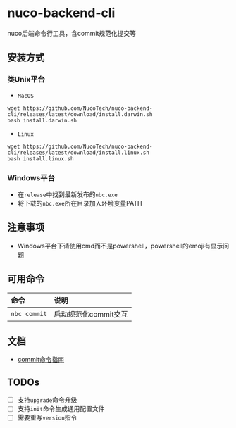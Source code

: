 # nuco-backend-cli

nuco后端命令行工具，含commit规范化提交等

## 安装方式

### 类Unix平台

- `MacOS`

```shell
wget https://github.com/NucoTech/nuco-backend-cli/releases/latest/download/install.darwin.sh
bash install.darwin.sh
```

- `Linux`

```shell
wget https://github.com/NucoTech/nuco-backend-cli/releases/latest/download/install.linux.sh
bash install.linux.sh
```

### Windows平台

- 在`release`中找到最新发布的`nbc.exe`
- 将下载的`nbc.exe`所在目录加入环境变量PATH

## 注意事项

- Windows平台下请使用cmd而不是powershell，powershell的emoji有显示问题

## 可用命令

| 命令 | 说明 |
| :--- | :--- |
| `nbc commit` | 启动规范化commit交互 |

## 文档

- [commit命令指南](./docs/commit命令使用指南.md)

## TODOs

- [ ] 支持`upgrade`命令升级
- [ ] 支持`init`命令生成通用配置文件
- [ ] 需要重写`version`指令
